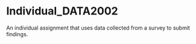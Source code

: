 # Individual_DATA2002
An individual assignment that uses data collected from a survey to submit findings.
